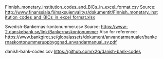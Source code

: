 Finnish_monetary_institution_codes_and_BICs_in_excel_format.csv
Source: http://www.finanssiala.fi/maksujenvalitys/dokumentit/Finnish_monetary_institution_codes_and_BICs_in_excel_format.xlsx

Swedish-Bankernas-kontonummer.csv
Source: https://www-2.danskebank.se/link/Bankernaskontonummer
Also for reference:
https://www.bankgirot.se/globalassets/dokument/anvandarmanualer/bankernaskontonummeruppbyggnad_anvandarmanual_sv.pdf

danish-bank-codes.csv
https://github.com/x2q/danish-bank-codes


